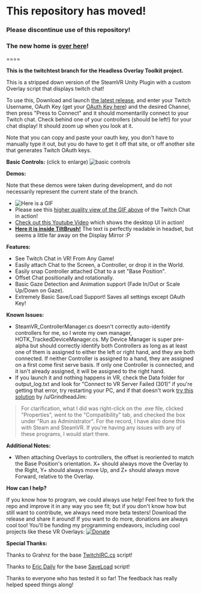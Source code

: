 # This repository has moved!
### Please discontinue use of this repository!
### The new home is [over here](https://github.com/Hotrian/OpenVRTwitchChat)!
====

**This is the twitchtest branch for the Headless Overlay Toolkit project.**

This is a stripped down version of the SteamVR Unity Plugin with a custom Overlay script that displays twitch chat!

To use this, Download and launch [the latest release](https://github.com/Hotrian/HeadlessOverlayToolkit/releases), and enter your Twitch Username, OAuth Key (get your [OAuth Key here](http://www.twitchapps.com/tmi/)) and the desired Channel, then press "Press to Connect" and it should momentarilly connect to your Twitch chat. Check behind one of your controllers (should be left!) for your chat display! It should zoom up when you look at it.

Note that you can copy and paste your oauth key, you don't have to manually type it out, but you do have to get it off that site, or off another site that generates Twitch OAuth keys.

**Basic Controls:** (click to enlarge)
![basic controls](http://image.prntscr.com/image/383d945a47b54b1194bf5dd72e9e726e.png)

**Demos:**

Note that these demos were taken during development, and do not necessarily represent the current state of the branch.
- ![Here is a GIF](https://thumbs.gfycat.com/SinfulHonestGenet-size_restricted.gif)
- Please see this [higher quality view of the GIF above](https://gfycat.com/SinfulHonestGenet) of the Twitch Chat in action!
- [Check out this Youtube Video](https://www.youtube.com/watch?v=JMk7Vy1Zq_s) which shows the desktop UI in action!
- [**Here it is inside TiltBrush!**](https://www.youtube.com/watch?v=tpqIQ5UkGrY) The text is perfectly readable in headset, but seems a little far away on the Display Mirror :P

**Features:**
- See Twitch Chat in VR! From Any Game!
- Easily attach Chat to the Screen, a Controller, or drop it in the World.
- Easily snap Controller attached Chat to a set "Base Position".
- Offset Chat positionally and rotationally.
- Basic Gaze Detection and Animation support (Fade In/Out or Scale Up/Down on Gaze).
- Extremely Basic Save/Load Support! Saves all settings except OAuth Key!

**Known Issues:**
- SteamVR_ControllerManager.cs doesn't correctly auto-identify controllers for me, so I wrote my own manager, HOTK_TrackedDeviceManager.cs. My Device Manager is super pre-alpha but should correctly identify both Controllers as long as at least one of them is assigned to either the left or right hand, and they are both connected. If neither Controller is assigned to a hand, they are assigned on a first come first serve basis. If only one Controller is connected, and it isn't already assigned, it will be assigned to the right hand.
- If you launch it and nothing happens in VR, check the Data folder for output_log.txt and look for "Connect to VR Server Failed (301)" if you're getting that error, try restarting your PC, and if that doesn't work [try this solution](https://www.reddit.com/r/Vive/comments/4p9hxg/wip_i_just_released_the_first_build_of_my_cross/d4kmvrj) by /u/GrindheadJim:

>For clarification, what I did was right-click on the .exe file, clicked "Properties", went to the "Compatibility" tab, and checked the box under "Run as Administrator". For the record, I have also done this with Steam and SteamVR. If you're having any issues with any of these programs, I would start there. 

**Additional Notes:**
- When attaching Overlays to controllers, the offset is reoriented to match the Base Position's orientation. X+ should always move the Overlay to the Right, Y+ should always move Up, and Z+ should always move Forward, relative to the Overlay.

**How can I help?**

If you know how to program, we could always use help! Feel free to fork the repo and improve it in any way you see fit; but if you don't know how but still want to contribute, we always need more beta testers! Download the release and share it around! If you want to do more, donations are always cool too! You'll be funding my programming endeavors, including cool projects like these VR Overlays: [![Donate](https://img.shields.io/badge/Donate-PayPal-blue.svg)](https://www.paypal.com/cgi-bin/webscr?cmd=_s-xclick&hosted_button_id=8PWSSHWNCWWQU)

**Special Thanks:**

Thanks to Grahnz for the base [TwitchIRC.cs](https://github.com/Grahnz/TwitchIRC-Unity/blob/master/TwitchIRC.cs) script!

Thanks to [Eric Daily](http://tutsplus.com/authors/eric-daily) for the base [SaveLoad](http://gamedevelopment.tutsplus.com/tutorials/how-to-save-and-load-your-players-progress-in-unity--cms-20934) script!

Thanks to everyone who has tested it so far! The feedback has really helped speed things along!